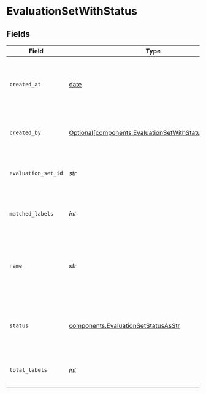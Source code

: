 # EvaluationSetWithStatus


## Fields

| Field                                                                                                                | Type                                                                                                                 | Required                                                                                                             | Description                                                                                                          |
| -------------------------------------------------------------------------------------------------------------------- | -------------------------------------------------------------------------------------------------------------------- | -------------------------------------------------------------------------------------------------------------------- | -------------------------------------------------------------------------------------------------------------------- |
| `created_at`                                                                                                         | [date](https://docs.python.org/3/library/datetime.html#date-objects)                                                 | :heavy_check_mark:                                                                                                   | Datetime object, specifies when the evaluation set was created                                                       |
| `created_by`                                                                                                         | [Optional[components.EvaluationSetWithStatusOauthUser]](../../models/components/evaluationsetwithstatusoauthuser.md) | :heavy_minus_sign:                                                                                                   | The user who created the evaluation set.                                                                             |
| `evaluation_set_id`                                                                                                  | *str*                                                                                                                | :heavy_check_mark:                                                                                                   | Unique identifier of an evaluation set                                                                               |
| `matched_labels`                                                                                                     | *int*                                                                                                                | :heavy_check_mark:                                                                                                   | The number of labels that were not matched                                                                           |
| `name`                                                                                                               | *str*                                                                                                                | :heavy_check_mark:                                                                                                   | Name of the evaluation set. By default, the name of the csv or Squad2 file.                                          |
| `status`                                                                                                             | [components.EvaluationSetStatusAsStr](../../models/components/evaluationsetstatusasstr.md)                           | :heavy_check_mark:                                                                                                   | Shows you what is currently happening to the evaluation set.                                                         |
| `total_labels`                                                                                                       | *int*                                                                                                                | :heavy_check_mark:                                                                                                   | The total number of uploaded labels                                                                                  |